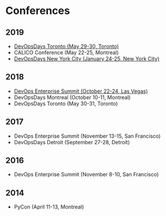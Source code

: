 # Conferences

## 2019

* [DevOpsDays Toronto (May 29-30, Toronto)](2019/DevOpsDaysTO.md)
* CALICO Conference (May 22-25, Montreal)
* [DevOpsDays New York City (January 24-25, New York City)](2019/DevOpsDaysNYC.md)

## 2018

* [DevOps Enterprise Summit (October 22-24, Las Vegas)](2018/DevOpsEnterpriseSummitUSA.md)
* DevOpsDays Montreal (October 10-11, Montreal)
* DevOpsDays Toronto (May 30-31, Toronto)

## 2017

* DevOps Enterprise Summit (November 13-15, San Francisco)
* DevOpsDays Detroit (September 27-28, Detroit)

## 2016

* DevOps Enterprise Summit (November 8-10, San Francisco)

## 2014

* PyCon (April 11-13, Montreal)
